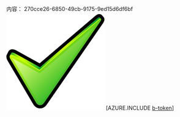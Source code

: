 内容： 270cce26-6850-49cb-9175-9ed15d6df6bf![图像](24b95b59-9ff2-457d-b925-bdf5061d2902.png)
[AZURE.INCLUDE [b-token](c2bf9ce6-12aa-442d-b409-4ca28d148f0a.md)]
